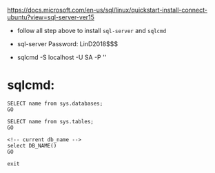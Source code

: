 https://docs.microsoft.com/en-us/sql/linux/quickstart-install-connect-ubuntu?view=sql-server-ver15

- follow all step above to install `sql-server` and `sqlcmd`

- sql-server Password: LinD2018$$$

- sqlcmd -S localhost -U SA -P '<Password>'

# sqlcmd: 
	SELECT name from sys.databases;
	GO 

	SELECT name from sys.tables;
	GO 

	<!-- current db_name -->
	select DB_NAME()
	GO

	exit

